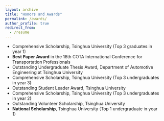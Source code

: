 ```yaml
---
layout: archive
title: "Honors and Awards"
permalink: /awards/
author_profile: true
redirect_from:
  - /resume
---
```


* Comprehensive Scholarship, Tsinghua University (Top 3 graduates in year 1)
* **Best Paper Award** in the 18th COTA International Conference for Transportation Professionals
* Outstanding Undergraduate Thesis Award, Department of Automotive Engineering at Tsinghua University
* Comprehensive Scholarship, Tsinghua University (Top 3 undergraduates in year 3)
* Outstanding Student Leader Award, Tsinghua University
* Comprehensive Scholarship, Tsinghua University (Top 3 undergraduates in year 2)
* Outstanding Volunteer Scholarship, Tsinghua University
* **National Scholarship**, Tsinghua University (Top 1 undergraduate in year 1)

